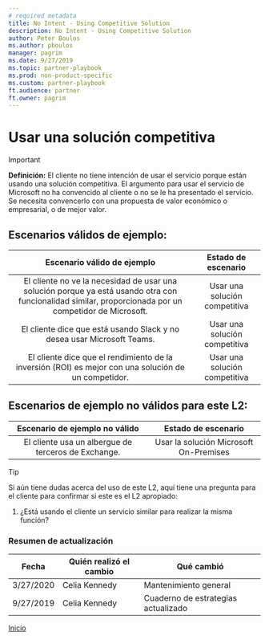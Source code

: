```yaml
---
# required metadata
title: No Intent - Using Competitive Solution
description: No Intent - Using Competitive Solution
author: Peter Boulos
ms.author: pboulos
manager: pagrim
ms.date: 9/27/2019
ms.topic: partner-playbook 
ms.prod: non-product-specific 
ms.custom: partner-playbook 
ft.audience: partner
ft.owner: pagrim
---
```


# Usar una solución competitiva

> [!IMPORTANT]
> **Definición:** El cliente no tiene intención de usar el servicio porque están usando una solución competitiva. El argumento para usar el servicio de Microsoft no ha convencido al cliente o no se le ha presentado el servicio. Se necesita convencerlo con una propuesta de valor económico o empresarial, o de mejor valor.

## Escenarios válidos de ejemplo:

| Escenario válido de ejemplo | Estado de escenario |
| :--: | :--: |
| El cliente no ve la necesidad de usar una solución porque ya está usando otra con funcionalidad similar, proporcionada por un competidor de Microsoft. | Usar una solución competitiva |
| El cliente dice que está usando Slack y no desea usar Microsoft Teams. | Usar una solución competitiva |
| El cliente dice que el rendimiento de la inversión (ROI) es mejor con una solución de un competidor. | Usar una solución competitiva |

## Escenarios de ejemplo no válidos para este L2:

| Escenario de ejemplo no válido | Estado de escenario |
| :--: | :--: |
| El cliente usa un albergue de terceros de Exchange. | Usar la solución Microsoft On-Premises |

> [!TIP]
> Si aún tiene dudas acerca del uso de este L2, aquí tiene una pregunta para el cliente para confirmar si este es el L2 apropiado:
>    1. ¿Está usando el cliente un servicio similar para realizar la misma función?

###  Resumen de actualización

|Fecha|Quién realizó el cambio|Qué cambió|
|---------|---------------|----------------------------|
|3/27/2020| Celia Kennedy| Mantenimiento general|
|9/27/2019| Celia Kennedy| Cuaderno de estrategias actualizado|

[Inicio](http://partner-docs.microsoft.com)
